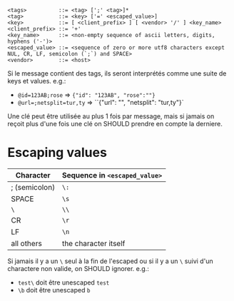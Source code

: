 ```
<tags>          ::= <tag> [';' <tag>]*
<tag>           ::= <key> ['=' <escaped_value>]
<key>           ::= [ <client_prefix> ] [ <vendor> '/' ] <key_name>
<client_prefix> ::= '+'
<key_name>      ::= <non-empty sequence of ascii letters, digits, hyphens ('-')>
<escaped_value> ::= <sequence of zero or more utf8 characters except NUL, CR, LF, semicolon (`;`) and SPACE>
<vendor>        ::= <host>
```

Si le message contient des tags, ils seront interprétés comme une suite de keys et values.
e.g.:
- `@id=123AB;rose` => `{"id": "123AB", "rose":""}`
- `@url=;netsplit=tur,ty` => ``{"url": "", "netsplit": "tur,ty"}`

Une clé peut être utilisée au plus 1 fois par message, mais si jamais on reçoit plus d'une fois une clé on SHOULD prendre en compte la derniere.

# Escaping values
| Character     | Sequence in `<escaped_value>`      |
| ----------    | ------------------------------ |
| ; (semicolon) | `\:`                             |
| SPACE         | `\s`                             |
| `\`             | `\\`                             |
| CR           | `\r`                              |
| LF           | `\n`                              |
| all others   | the character itself            |

Si jamais il y a un `\` seul à la fin de l'escaped ou si il y a un `\` suivi d'un charactere non valide, on SHOULD ignorer.
e.g.:
- `test\` doit être unescaped `test`
- `\b` doit être unescaped `b`